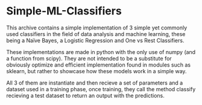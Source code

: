 # Simple-ML-Classifiers
This archive contains a simple implementation of 3 simple yet commonly used classifiers in the field of data analysis and machine learning, these being a Naïve Bayes, a Logistic Regression and One vs Rest Classifiers. 

These implementations are made in python with the only use of numpy (and a function from scipy). They are not intended to be a substitute for obviously optimize and efficient implementation found in modules such as sklearn, but rather to showcase how these models work in a simple way.

All 3 of them are instantiate and then recieve a set of parameters and a dataset used in a training phase, once training, they call the method classify recieving a test dataset to return an output with the predictions.
